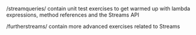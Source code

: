 /streamqueries/ contain unit test exercises to get warmed up with lambda expressions, method references and the Streams API

/furtherstreams/ contain more advanced exercises related to Streams
